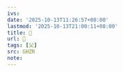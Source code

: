 ```yaml
---
ivs:
date: '2025-10-13T11:26:57+08:00'
lastmod: '2025-10-13T21:00:11+08:00'
title: 󰔡
url: 󰔡
tags: [父]
src: GHZR
note:
---
```

